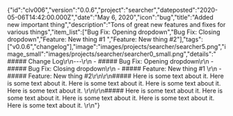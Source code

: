 {"id":"clv006","version":"0.0.6","project":"searcher","dateposted":"2020-05-06T14:42:00.000Z","date":"May 6, 2020","icon":"bug","title":"Added new important thing","description":"Tons of great new features and fixes for various things","item_list":["Bug Fix: Opening dropdown","Bug Fix: Closing dropdown","Feature: New thing #1 ","Feature: New thing #2"],"tags":["v0.0.6","changelog"],"image":"images/projects/searcher/searcher5.png","image_small":"images/projects/searcher/searcher0_small.png","details":" ##### Change Log\r\n---\r\n - ##### Bug Fix: Opening dropdown\r\n - ##### Bug Fix: Closing dropdown\r\n - ##### Feature: New thing #1 \r\n - ##### Feature: New thing #2\r\n\r\n##### Here is some text about it. Here is some text about it. Here is some text about it. Here is some text about it. Here is some text about it.   \r\n\r\n##### Here is some text about it. Here is some text about it. Here is some text about it. Here is some text about it. Here is some text about it. \r\n"}